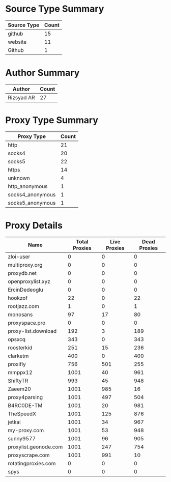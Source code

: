# Source Type Summary

| Source Type | Count |
|-------------|-------|
| github | 15 |
| website | 11 |
| Github | 1 |


# Author Summary

| Author | Count |
|--------|-------|
| Rizsyad AR | 27 |


# Proxy Type Summary

| Proxy Type | Count |
|------------|-------|
| http | 21 |
| socks4 | 20 |
| socks5 | 22 |
| https | 14 |
| unknown | 4 |
| http_anonymous | 1 |
| socks4_anonymous | 1 |
| socks5_anonymous | 1 |


# Proxy Details

| Name | Total Proxies | Live Proxies | Dead Proxies |
|------|---------------|--------------|---------------|
| zloi-user | 0 | 0 | 0 |
| multiproxy.org | 0 | 0 | 0 |
| proxydb.net | 0 | 0 | 0 |
| openproxylist.xyz | 0 | 0 | 0 |
| ErcinDedeoglu | 0 | 0 | 0 |
| hookzof | 22 | 0 | 22 |
| rootjazz.com | 1 | 0 | 1 |
| monosans | 97 | 17 | 80 |
| proxyspace.pro | 0 | 0 | 0 |
| proxy-list.download | 192 | 3 | 189 |
| opsxcq | 343 | 0 | 343 |
| roosterkid | 251 | 15 | 236 |
| clarketm | 400 | 0 | 400 |
| proxifly | 756 | 501 | 255 |
| mmppx12 | 1001 | 40 | 961 |
| ShiftyTR | 993 | 45 | 948 |
| Zaeem20 | 1001 | 985 | 16 |
| proxy4parsing | 1001 | 497 | 504 |
| B4RC0DE-TM | 1001 | 20 | 981 |
| TheSpeedX | 1001 | 125 | 876 |
| jetkai | 1001 | 34 | 967 |
| my-proxy.com | 1001 | 53 | 948 |
| sunny9577 | 1001 | 96 | 905 |
| proxylist.geonode.com | 1001 | 247 | 754 |
| proxyscrape.com | 1001 | 991 | 10 |
| rotatingproxies.com | 0 | 0 | 0 |
| spys | 0 | 0 | 0 |
